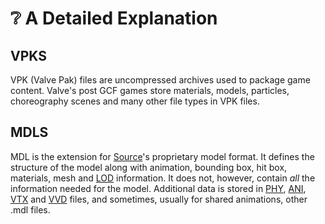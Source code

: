 # ❔ A Detailed Explanation

## VPKS

VPK (Valve Pak) files are uncompressed archives used to package game content. Valve's post GCF games store materials, models, particles, choreography scenes and many other file types in VPK files.

## MDLS

MDL is the extension for [Source](https://developer.valvesoftware.com/wiki/Source)'s proprietary model format. It defines the structure of the model along with animation, bounding box, hit box, materials, mesh and [LOD](https://developer.valvesoftware.com/wiki/LOD) information. It does not, however, contain _all_ the information needed for the model. Additional data is stored in [PHY](https://developer.valvesoftware.com/wiki/PHY), [ANI](https://developer.valvesoftware.com/wiki/ANI), [VTX](https://developer.valvesoftware.com/wiki/VTX) and [VVD](https://developer.valvesoftware.com/wiki/VVD) files, and sometimes, usually for shared animations, other .mdl files.
